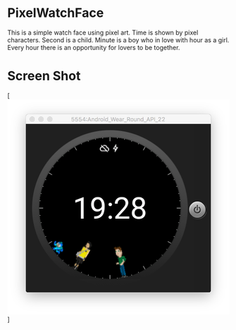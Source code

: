 # PixelWatchFace

This is a simple watch face using pixel art. Time is shown by pixel characters. Second is a child. Minute is a boy who in love with hour as a girl. Every hour there is an opportunity for lovers to be together.

# Screen Shot

[![Pixel Watch Face](https://github.com/hankarun/PixelWatchFace/raw/master/pixelWatchFaceSS.png)]
